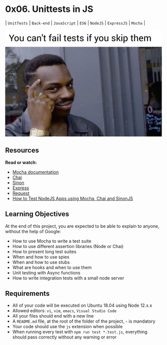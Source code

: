 # 0x06. Unittests in JS
| `UnitTests` | `Back-end` | `JavaScript` | `ES6` | `NodeJS` | `ExpressJS` | `Mocha` |

![](./images/meme.jpeg)

## Resources
**Read or watch:**

- [Mocha documentation](https://mochajs.org)
- [Chai](https://www.chaijs.com/api/)
- [Sinon](https://sinonjs.org/releases/v17/)
- [Express](https://expressjs.com/en/guide/routing.html)
- [Request](https://www.npmjs.com/package/request)
- [How to Test NodeJS Apps using Mocha, Chai and SinonJS](https://www.digitalocean.com/community/tutorials/how-to-test-nodejs-apps-using-mocha-chai-and-sinonjs)

## Learning Objectives
At the end of this project, you are expected to be able to explain to anyone, without the help of Google:

- How to use Mocha to write a test suite
- How to use different assertion libraries (Node or Chai)
- How to present long test suites
- When and how to use spies
- When and how to use stubs
- What are hooks and when to use them
- Unit testing with Async functions
- How to write integration tests with a small node server


## Requirements
- All of your code will be executed on Ubuntu 18.04 using Node 12.x.x
- Allowed editors: `vi`, `vim`, `emacs`, `Visual Studio Code`
- All your files should end with a new line
- A `README.md` file, at the root of the folder of the project, - is mandatory
- Your code should use the `js` extension when possible
- When running every test with `npm run test *.test.js`, everything should pass correctly without any warning or error
